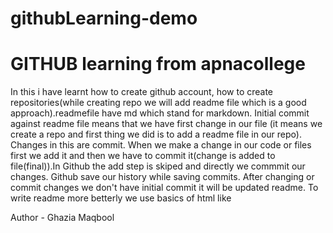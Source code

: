 # githubLearning-demo
<h1>GITHUB learning from apnacollege</h1>
In this i have learnt how to create github account, how to create repositories(while creating repo we will add readme file which is a good approach).readmefile have md which stand for markdown. 
Initial commit against readme file means that we have first change in our file (it means we create a repo and first thing we did is to add a readme file in our repo).
Changes in this are commit. 
When we make a change in our code or files first we add it and then we have to commit it(change is added to file(final)).In Github the add step is skiped and directly we commmit our changes.
Github save our history while saving commits.
After changing or commit changes we don't have initial commit it will be updated readme.
To write readme more betterly we use basics of html like <br>


Author - Ghazia Maqbool
